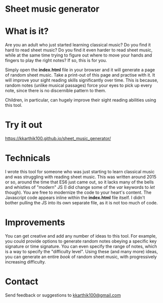# Sheet music generator

# What is it?

Are you an adult who just started learning classical music? Do you find it hard to read sheet music? Do you find it even harder to read sheet music, while at the same time trying to figure out where to move your hands and fingers to play the right notes? If so, this is for you.

Simply open the **index.html** file in your browser and it will generate a page of random sheet music. Take a print-out of this page and practise with it. It will improve your sight reading skills significantly over time. This is because, random notes (unlike musical passages) force your eyes to pick up every note, since there is no discernible pattern to them.

Children, in particular, can hugely improve their sight reading abilities using this tool.

# Try it out

https://kkarthik100.github.io/sheet_music_generator/

# Technicals

I wrote this tool for someone who was just starting to learn classical music and was struggling with reading sheet music. This was written around 2015 or so, around the time that ES6 just came out, so it lacks many of the bells and whistles of "modern" JS (I did change some of the *var* keywords to *let* though). You are free to modernize the code to your heart's content. The Javascript code appears inline within the **index.html** file itself. I didn't bother pulling the JS into its own separate file, as it is not too much of code.

# Improvements

You can get creative and add any number of ideas to this tool. For example, you could provide options to generate random notes obeying a specific key signature or time signature. You can even specify the range of notes, which is a way to specify the "difficulty level". Using these (and many more) ideas, you can generate an entire *book* of random sheet music, with progressively increasing difficulty.

# Contact

Send feedback or suggestions to kkarthik100@gmail.com
